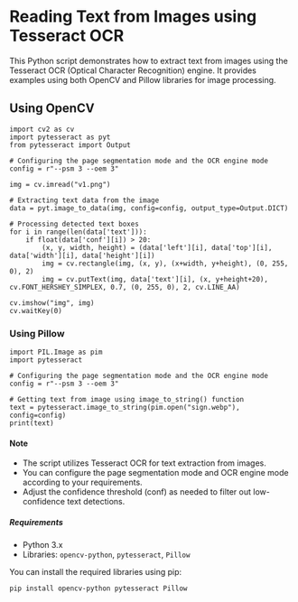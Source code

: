 # Reading Text from Images using Tesseract OCR

This Python script demonstrates how to extract text from images using the Tesseract OCR (Optical Character Recognition) engine.
It provides examples using both OpenCV and Pillow libraries for image processing.

## Using OpenCV
```
import cv2 as cv
import pytesseract as pyt
from pytesseract import Output

# Configuring the page segmentation mode and the OCR engine mode
config = r"--psm 3 --oem 3"

img = cv.imread("v1.png")

# Extracting text data from the image
data = pyt.image_to_data(img, config=config, output_type=Output.DICT)

# Processing detected text boxes
for i in range(len(data['text'])):
    if float(data['conf'][i]) > 20:
        (x, y, width, height) = (data['left'][i], data['top'][i], data['width'][i], data['height'][i])
        img = cv.rectangle(img, (x, y), (x+width, y+height), (0, 255, 0), 2)
        img = cv.putText(img, data['text'][i], (x, y+height+20), cv.FONT_HERSHEY_SIMPLEX, 0.7, (0, 255, 0), 2, cv.LINE_AA)

cv.imshow("img", img)
cv.waitKey(0)
```

### Using Pillow
```
import PIL.Image as pim
import pytesseract

# Configuring the page segmentation mode and the OCR engine mode
config = r"--psm 3 --oem 3"

# Getting text from image using image_to_string() function
text = pytesseract.image_to_string(pim.open("sign.webp"), config=config)
print(text)
```

#### Note

- The script utilizes Tesseract OCR for text extraction from images.
- You can configure the page segmentation mode and OCR engine mode according to your requirements.
- Adjust the confidence threshold (conf) as needed to filter out low-confidence text detections.

##### Requirements

- Python 3.x
- Libraries: `opencv-python`, `pytesseract`, `Pillow`

You can install the required libraries using pip:

```bash
pip install opencv-python pytesseract Pillow
